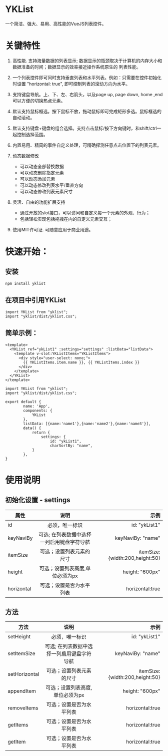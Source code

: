 # YKList
一个简洁、强大、易用、高性能的VueJS列表控件。

# 关键特性

1. 高性能. 支持海量数据的列表显示; 数据显示的瓶颈取决于计算机的内存大小和数据准备的时间；数据显示的效率接近操作系统原生的
列表性能。

2. 一个列表控件即可同时支持垂直列表和水平列表。例如：只需要在控件初始化时设置 "horizontal: true", 即可控制列表的滚动方向为水平。

3. 支持键盘导航。上、下、左、右箭头，以及page up, page down, home ,end可以方便的切换热点元素。

4. 默认支持鼠标框选。按下鼠标不放，拖动鼠标即可完成矩形多选。鼠标框选的自动滚动。

5. 默认支持键盘+键盘的组合选择。支持点击鼠标/按下方向键时，和shift/ctrl一起控制选择范围。

5. 内置易用、精简的事件自定义处理，可精确探测任意点击位置下的列表元素。

6. 动态数据修改
    + 可以动态全部替换数据
    + 可以动态删除指定元素
    + 可以动态添加元素
    + 可以动态修改列表水平/垂直方向
    + 可以动态修改列表元素尺寸

7. 灵活、自由的功能扩展支持
    + 通过开放的slot接口，可以访问和自定义每一个元素的外观、行为；
    + 包括轻松实现包括拖拽在内的自定义元素交互；
    
8. 使用MIT许可证. 可随意应用于商业用途。    


# 快速开始：
## 安装 

    npm install yklist

## 在项目中引用YKList    
    
    import YKList from "yklist";
    import "yklist/dist/yklist.css";

## 简单示例：
```
<template>
  <YKList ref="ykList1" :settings="settings" :listData="listData">
    <template v-slot:YKListItems="YKListItems">
      <div style="user-select: none;">
        {{ YKListItems.item.name }}, {{ YKListItems.index }}
      </div>
    </template>
  </YKList>
</template>

import YKList from "yklist";
import "yklist/dist/yklist.css";

export default {
		name: 'App',
		components: {
			YKList
		},
        listData: [{name:'name1'},{name:'name2'},{name:'name3'}],
		data() {
			return {
				settings: {
					id: "ykList1",
                    charSortBy: "name",
			}
		},
}		
```

# 使用说明

## 初始化设置 - settings

属性|说明|示例
--|:--:|--:
id|必须，唯一标识|id: "ykList1"
keyNaviBy|可选; 在列表数据中选择一列启用键盘字符导航|keyNaviBy: "name"
itemSize|可选；设置列表元素的尺寸|itemSize: {width:200,height:50}
height|可选；设置列表高度,单位必须为px|height: "600px"
horizontal|可选；设置是否为水平列表|horizontal:true


## 方法
方法|说明|示例
--|:--:|--:
setHeight|必须，唯一标识|id: "ykList1"
setItemSize|可选; 在列表数据中选择一列启用键盘字符导航|keyNaviBy: "name"
setHorizontal|可选；设置列表元素的尺寸|itemSize: {width:200,height:50}
appendItem|可选；设置列表高度,单位必须为px|height: "600px"
removeItems|可选；设置是否为水平列表|horizontal:true
getItems|可选；设置是否为水平列表|horizontal:true
getItem|可选；设置是否为水平列表|horizontal:true
